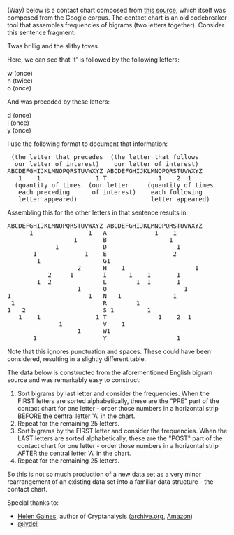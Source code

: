 
(Way) below is a contact chart composed from [this source](https://gist.github.com/lydell/c439049abac2c9226e53), which itself was composed from the Google corpus.  The contact chart is an old codebreaker tool that assembles frequencies of bigrams (two letters together).  Consider this sentence fragment:

Twas brillig and the slithy toves

Here, we can see that 't' is followed by the following letters:

w (once)  
h (twice)  
o (once)  

And was preceded by these letters:

d (once)  
i (once)  
y (once)  

I use the following format to document that information:
<pre>
 (the letter that precedes  (the letter that follows
  our letter of interest)    our letter of interest)
ABCDEFGHIJKLMNOPQRSTUVWXYZ ABCDEFGHIJKLMNOPQRSTUVWXYZ
   1    1               1 T              1    2  1   
  (quantity of times  (our letter     (quantity of times
   each preceding      of interest)    each following
   letter appeared)                    letter appeared)
</pre>

Assembling this for the other letters in that sentence results in:
<pre>
ABCDEFGHIJKLMNOPQRSTUVWXYZ ABCDEFGHIJKLMNOPQRSTUVWXYZ
      1               1   A             1    1       
                  1       B                 1        
             1            D                   1      
       1             1    E                  2       
        1                 G1                         
                   2      H    1                   1 
           2     1        I      1    1       1      
        1  2              L        1  1       1      
                   1      O                     1    
1                     1   N   1              1       
 1                        R        1                 
1   2                     S 1         1              
   1    1               1 T              1    2  1   
              1           V    1                     
                   1      W1                         
       1                  Y                   1      
</pre>
Note that this ignores punctuation and spaces.  These could have been considered, resulting in a slightly different table.


The data below is constructed from the aforementioned English bigram source and was remarkably easy to construct:

1) Sort bigrams by last letter and consider the frequencies.  When the FIRST letters are sorted alphabetically, these are the "PRE" part of the contact chart for one letter - order those numbers in a horizontal strip BEFORE the central letter 'A' in the chart.
2) Repeat for the remaining 25 letters.
3) Sort bigrams by the FIRST letter and consider the frequencies.  When the LAST letters are sorted alphabetically, these are the "POST" part of the contact chart for one letter - order those numbers in a horizontal strip AFTER the central letter 'A' in the chart.
4) Repeat for the remaining 25 letters.

So this is not so much production of a new data set as a very minor rearrangement of an existing data set into a familiar data structure - the contact chart.

Special thanks to:
* [Helen Gaines](https://en.wikipedia.org/wiki/Helen_Fouch%C3%A9_Gaines), author of Cryptanalysis ([archive.org](https://archive.org/details/cryptanalysis00hele), [Amazon](https://www.amazon.com/Cryptanalysis-Study-Ciphers-Their-Solution/dp/0486200973))
* [@lydell](https://gist.github.com/lydell)
